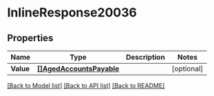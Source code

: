 # InlineResponse20036

## Properties

Name | Type | Description | Notes
------------ | ------------- | ------------- | -------------
**Value** | [**[]AgedAccountsPayable**](agedAccountsPayable.md) |  | [optional] 

[[Back to Model list]](../README.md#documentation-for-models) [[Back to API list]](../README.md#documentation-for-api-endpoints) [[Back to README]](../README.md)


